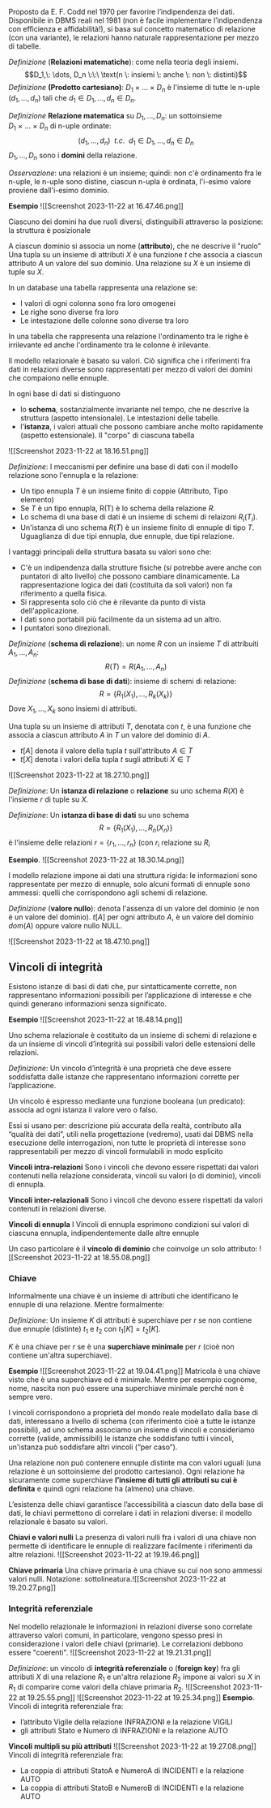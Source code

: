 Proposto da E. F. Codd nel 1970 per favorire l’indipendenza dei dati. Disponibile in DBMS reali nel 1981 (non è facile implementare l’indipendenza con efficienza e affidabilità!), si basa sul concetto matematico di relazione (con una variante), le relazioni hanno naturale rappresentazione per mezzo di tabelle.

*Definizione* (**Relazioni matematiche**): come nella teoria degli insiemi.
$$D_1,\: \dots, D_n \:\:\ \text(n \: insiemi \: anche \: non \: distinti)$$
*Definizione* **(Prodotto cartesiano)**: $D_1\: \times\: \dots\: \times \: D_n$  è l'insieme di tutte le n-uple $(d_1, \dots, d_n)$ tali che $d_1 \in D_1, \dots, d_n \in D_n$.

*Definizione* **Relazione matematica** su $D_1, \dots, D_n$: un sottoinsieme $D_1 \: \times \: \dots \: \times \: D_n$ di n-uple ordinate:
$$ (d_1, \dots, d_n) \:\:t.c.\:\: d_1 \in D_1, \dots, d_n \in D_n$$
$D_1, \dots, D_n$ sono i **domini** della relazione.

*Osservazione*: una relazioni è un insieme; quindi: non c'è ordinamento fra le n-uple, le n-uple sono distine, ciascun n-upla è ordinata, l'i-esimo valore proviene dall'i-esimo dominio.

**Esempio**
![[Screenshot 2023-11-22 at 16.47.46.png]]

Ciascuno dei domini ha due ruoli diversi, distinguibili attraverso la posizione: la struttura è posizionale

A ciascun dominio si associa un nome (**attributo**), che ne descrive il "ruolo"
Una tupla su un insieme di attributi $X$ è una funzione $t$ che associa a ciascun attributo $A$ un valore del suo dominio. Una relazione su $X$ è un insieme di tuple su $X$.

In un database una tabella rappresenta una relazione se:
- I valori di ogni colonna sono fra loro omogenei
- Le righe sono diverse fra loro
- Le intestazione delle colonne sono diverse tra loro

In una tabella che rappresenta una relazione l'ordinamento tra le righe è irrilevante ed anche l'ordinamento tra le colonne è irilevante.

Il modello relazionale è basato su valori. Ciò significa che i riferimenti fra dati in relazioni diverse sono rappresentati per mezzo di valori dei domini che compaiono nelle ennuple.

In ogni base di dati si distinguono
- lo **schema**, sostanzialmente invariante nel tempo, che ne descrive la struttura (aspetto intensionale). Le intestazioni delle tabelle.
- l'**istanza**, i valori attuali che possono cambiare anche molto rapidamente (aspetto estensionale). Il "corpo" di ciascuna tabella

![[Screenshot 2023-11-22 at 18.16.51.png]]

*Definizione*: I meccanismi per definire una base di dati con il modello relazione sono l'ennupla e la relazione:
- Un tipo ennupla $T$ è un insieme finito di coppie (Attributo, Tipo elemento)
- Se $T$ è un tipo ennupla, R(T) è lo schema della relazione $R$.
- Lo schema di una base di dati è un insieme di schemi di relaizoni $R_i(T_i)$.
- Un'istanza di uno schema $R(T)$ è un insieme finito di ennuple di tipo $T$.
Uguaglianza di due tipi ennupla, due ennuple, due tipi relazione.

I vantaggi principali della struttura basata su valori sono che:
- C'è un indipendenza dalla strutture fisiche (si potrebbe avere anche con puntatori di alto livello) che possono cambiare dinamicamente. La rappresentazione logica dei dati (costituita da soli valori) non fa riferimento a quella fisica.
- Si rappresenta solo ciò che è rilevante da punto di vista dell'applicazione.
- I dati sono portabili più facilmente da un sistema ad un altro.
- I puntatori sono direzionali.

*Definizione* (**schema di relazione**): un nome $R$ con un insieme $T$ di attribuiti $A_1, \dots, A_n$:
$$ R(T) = R(A_1, \dots, A_n)$$
*Definizione* (**schema di base di dati**): insieme di schemi di relazione:
$$ R = \{R_1(X_1), \dots, R_k(X_k)\}$$
Dove $X_1, \dots, X_k$ sono insiemi di attributi.

Una tupla su un insieme di attributi $T$, denotata con $t$, è una funzione che associa a ciascun attributo $A$ in $T$ un valore del dominio di $A$.
- $t[A]$ denota il valore della tupla $t$ sull'attributo $A \in T$
- $t[X]$ denota i valori della tupla $t$ sugli attributi $X \in T$

![[Screenshot 2023-11-22 at 18.27.10.png]]

*Definizione*: Un **istanza di relazione** o **relazione** su uno schema $R(X)$ è l'insieme $r$ di tuple su $X$.

*Definizione*: Un **istanza di base di dati** su uno schema $$R = \{R_1(X_1), \dots, R_n(X_n)\}$$
è l'insieme delle relazioni $r= \{r_1, \dots, r_n\}$ (con $r_i$ relazione su $R_i$

**Esempio**.
![[Screenshot 2023-11-22 at 18.30.14.png]]

I modello relazione impone ai dati una struttura rigida: le informazioni sono rappresentate per mezzo di ennuple, solo alcuni formati di ennuple sono ammessi: quelli che corrispondono agli schemi di relazione.

*Definizione* (**valore nullo**): denota l'assenza di un valore del dominio (e non è un valore del dominio).  $t[A]$ per ogni attributo $A$, è un valore del dominio $dom(A)$ oppure valore nullo NULL. 

![[Screenshot 2023-11-22 at 18.47.10.png]]

## Vincoli di integrità
Esistono istanze di basi di dati che, pur sintatticamente corrette, non rappresentano informazioni possibili per l’applicazione di interesse e che quindi generano informazioni senza significato.

**Esempio**
![[Screenshot 2023-11-22 at 18.48.14.png]]

Uno schema relazionale è costituito da un insieme di schemi di relazione e da un insieme di vincoli d’integrità sui possibili valori delle estensioni delle relazioni.

*Definizione*: Un vincolo d’integrità è una proprietà che deve essere soddisfatta dalle istanze che rappresentano informazioni corrette per l’applicazione.

Un vincolo è espresso mediante una funzione booleana (un predicato): associa ad ogni istanza il valore vero o falso.

Essi si usano per: descrizione più accurata della realtà, contributo alla “qualità dei dati”, utili nella progettazione (vedremo), usati dai DBMS nella esecuzione delle interrogazioni, non tutte le proprietà di interesse sono rappresentabili per mezzo di vincoli formulabili in modo esplicito

**Vincoli intra-relazioni**
Sono i vincoli che devono essere rispettati dai valori contenuti nella relazione considerata, vincoli su valori (o di dominio), vincoli di ennupla.

**Vincoli inter-relazionali**
Sono i vincoli che devono essere rispettati da valori contenuti in relazioni diverse.

**Vincoli di ennupla**
I Vincoli di ennupla esprimono condizioni sui valori di ciascuna ennupla, indipendentemente dalle altre ennuple

Un caso particolare è il **vincolo di dominio** che coinvolge un solo attributo:
![[Screenshot 2023-11-22 at 18.55.08.png]]

### Chiave
Informalmente una chiave è un insieme di attributi che identificano le ennuple di una relazione. Mentre formalmente:

*Definizione*: Un insieme $K$ di attributi è superchiave per $r$ se non contiene due ennuple (distinte) $t_1$ e $t_2$ con $t_1[K] = t_2[K]$. 

$K$ è una chiave per $r$ se è una **superchiave minimale** per $r$ (cioè non contiene un'altra superchiave).

**Esempio**
![[Screenshot 2023-11-22 at 19.04.41.png]]
Matricola è una chiave visto che è una superchiave ed è minimale. Mentre per esempio cognome, nome, nascita non può essere una superchiave minimale perché non è sempre vero.

I vincoli corrispondono a proprietà del mondo reale modellato dalla base di dati, interessano a livello di schema (con riferimento cioè a tutte le istanze possibili), ad uno schema associamo un insieme di vincoli e consideriamo corrette (valide, ammissibili) le istanze che soddisfano tutti i vincoli, un'istanza può soddisfare altri vincoli (“per caso”).

Una relazione non può contenere ennuple distinte ma con valori uguali (una relazione è un sottoinsieme del prodotto cartesiano). Ogni relazione ha sicuramente come superchiave **l’insieme di tutti gli attributi su cui è definita** e quindi ogni relazione ha (almeno) una chiave.

L’esistenza delle chiavi garantisce l’accessibilità a ciascun dato della base di dati, le chiavi permettono di correlare i dati in relazioni diverse: il modello relazionale è basato su valori.

**Chiavi e valori nulli**
La presenza di valori nulli fra i valori di una chiave non permette di identificare le ennuple di realizzare facilmente i riferimenti da altre relazioni.
![[Screenshot 2023-11-22 at 19.19.46.png]]

**Chiave primaria** 
Una chiave primaria è una chiave su cui non sono ammessi valori nulli. Notazione: sottolineatura.![[Screenshot 2023-11-22 at 19.20.27.png]]

### Integrità referenziale 
Nel modello relazionale le informazioni in relazioni diverse sono correlate attraverso valori comuni, in particolare, vengono spesso presi in considerazione i valori delle chiavi (primarie). Le correlazioni debbono essere "coerenti".
![[Screenshot 2023-11-22 at 19.21.31.png]]

*Definizione*: un vincolo di **integrità referenziale** o (**foreign key**) fra gli attributi $X$ di una relazione $R_1$ e un'altra relazione $R_2$ impone ai valori su $X$ in $R_1$ di comparire come valori della chiave primaria $R_2$.
![[Screenshot 2023-11-22 at 19.25.55.png]]       ![[Screenshot 2023-11-22 at 19.25.34.png]]
**Esempio**. Vincoli di integrità referenziale fra:
- l’attributo Vigile della relazione INFRAZIONI e la relazione VIGILI
- gli attributi Stato e Numero di INFRAZIONI e la relazione AUTO

**Vincoli multipli su più attributi**
![[Screenshot 2023-11-22 at 19.27.08.png]]
Vincoli di integrità referenziale fra:
- La coppia di attributi StatoA e NumeroA di INCIDENTI e la relazione AUTO
- La coppia di attributi StatoB e NumeroB di INCIDENTI e la relazione AUTO
